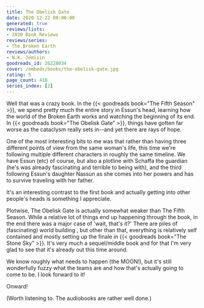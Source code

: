 ```yaml
---
title: The Obelisk Gate
date: 2020-12-22 00:00:00
generated: true
reviews/lists:
- 2020 Book Reviews
reviews/series:
- The Broken Earth
reviews/authors:
- N.K. Jemisin
goodreads_id: 26228034
cover: /embeds/books/the-obelisk-gate.jpg
rating: 5
page_count: 410
series_index: [2]
---
```

Well that was a crazy book. In the {{< goodreads book="The Fifth Season" >}}, we spend pretty much the entire story in Essun's head, learning how the world of the Broken Earth works and watching the beginning of its end. In {{< goodreads book="The Obelisk Gate" >}}, things have gotten far worse as the cataclysm really sets in--and yet there are rays of hope.  

One of the most interesting bits to me was that rather than having three different points of view from the same woman's life, this time we're following multiple different characters in roughly the same timeline. We have Essun (etc) of course, but also a plotline with Schaffa the guardian (he's was already fascinating and terrible to being with), and the third following Essun's daughter Nassun as she comes into her powers and has to survive traveling with her father.  

<!--more-->

It's an interesting contrast to the first book and actually getting into other people's heads is something I appreciate.  

Plotwise, The Obelisk Gate is actually somewhat weaker than The Fifth Season. While a relative lot of things end up happening through the book, in the end there was a major case of 'wait, that's it?' There are piles of (fascinating) world building , but other than that, everything is relatively self contained and mostly setting up the finale in {{< goodreads book="The Stone Sky" >}}. It's very much a sequel/middle book and for that I'm very glad to see that it's already out this time around.  

We know roughly what needs to happen (the MOON!), but it's still wonderfully fuzzy what the teams are and how that's actually going to come to be. I look forward to it!  

Onward!  

(Worth listening to. The audiobooks are rather well done.)
